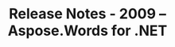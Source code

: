 ﻿---
title: Release Notes - 2009 – Aspose.Words for .NET
articleTitle: Release Notes - 2009
linktitle: Release Notes - 2009
description: "Release Notes - 2009 – learn about the latest updates and fixes."
type: docs
weight: 120
url: /net/release-notes-2009/
---


